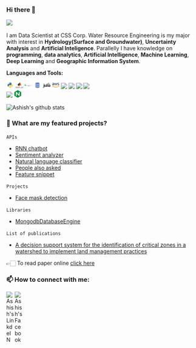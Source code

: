 ### Hi there 👋
![](https://komarev.com/ghpvc/?username=ashishcssom&color=blue)

I am Data Scientist at CSS Corp. Water Resource Engineering is my major with interest in **Hydrology(Surface and Groundwater)**, **Uncertainty Analysis** and **Artificial Inteligence**. Parallelly I have knowledge on **programming**, **data analytics**, **Artificial Intelligence**, **Machine Learning**, **Deep Learning** and  **Geographic Information System**.

**Languages and Tools:**  

<code><img height="20" src="https://raw.githubusercontent.com/github/explore/80688e429a7d4ef2fca1e82350fe8e3517d3494d/topics/python/python.png"></code>
<code><img height="20" src="https://raw.githubusercontent.com/github/explore/80688e429a7d4ef2fca1e82350fe8e3517d3494d/topics/matlab/matlab.png"></code>
<code><img height="20" src="https://raw.githubusercontent.com/github/explore/80688e429a7d4ef2fca1e82350fe8e3517d3494d/topics/mongodb/mongodb.png"></code>
<code><img height="20" src="https://raw.githubusercontent.com/github/explore/80688e429a7d4ef2fca1e82350fe8e3517d3494d/topics/sql/sql.png"></code>
<code><img height="20" src="https://raw.githubusercontent.com/github/explore/80688e429a7d4ef2fca1e82350fe8e3517d3494d/topics/julia/julia.png"></code>
<code><img height="20" src="https://raw.githubusercontent.com/devicons/devicon/master/icons/amazonwebservices/amazonwebservices-original-wordmark.svg"></code>
<code><img height="20" src="https://upload.wikimedia.org/wikipedia/commons/0/05/Scikit_learn_logo_small.svg"></code>
<code><img height="20" src="https://cdn.worldvectorlogo.com/logos/microsoft-sql-server.svg"></code>
<code><img height="20" src="https://www.vectorlogo.zone/logos/pytorch/pytorch-icon.svg"></code>
<code><img height="20" src="https://www.vectorlogo.zone/logos/tensorflow/tensorflow-icon.svg"></code>                                                                                                 
<code><img height="20" src="https://www.vectorlogo.zone/logos/getpostman/getpostman-icon.svg"></code>
<code><img height="20" src="https://raw.githubusercontent.com/devicons/devicon/master/icons/nginx/nginx-original.svg"></code>








<!--
**ashishcssom/ashishcssom** is a ✨ _special_ ✨ repository because its `README.md` (this file) appears on your GitHub profile.

Here are some ideas to get you started:

- 🔭 I’m currently working on ...
- 🌱 I’m currently learning ...
- 👯 I’m looking to collaborate on ...
- 🤔 I’m looking for help with ...
- 💬 Ask me about ...
- 📫 How to reach me: ...
- 😄 Pronouns: ...
- ⚡ Fun fact: ...
-->

![Ashish's github stats](https://github-readme-stats.vercel.app/api?username=ashishcssom&show_icons=true&hide_border=false)

### 🚀 What are my featured projects?
`APIs`
- [RNN chatbot](http://chatbotsenti.herokuapp.com/)
- [Sentiment analyzer](https://sentianalyzer.herokuapp.com/)
- [Natural language classifier](https://github.com/ashishcssom/Natural-Language-classifier)
- [People also asked](https://github.com/ashishcssom/people-also-ask-API)
- [Feature snippet](https://github.com/ashishcssom/Feature-snippet)

`Projects`
- [Face mask detection](https://github.com/ashishcssom/Face_Mask_Detection_end_to_end_project)

`Libraries`
- [MongodbDatabaseEngine](https://pypi.org/project/MongodbDatabaseEngine/)

`List of publications`
- [A decision support system for the identification of critical zones in a watershed to implement land management practices](https://link.springer.com/article/10.1007/s00477-021-01983-5)

👉🏻 To read paper online [click here](https://t.co/F3eGCihHtE)

### 📫 How to connect with me:
<a href="https://www.linkedin.com/in/ashishk766/">
  <img align="left" alt="Ashish's LinkdeIN" width="22px" src="https://cdn.jsdelivr.net/npm/simple-icons@v3/icons/linkedin.svg" />
</a>
<a href="https://www.facebook.com/imashish7/">
  <img align="left" alt="Ashish's Facebook" width="22px" src="https://cdn.jsdelivr.net/npm/simple-icons@v3/icons/facebook.svg" />
</a>

